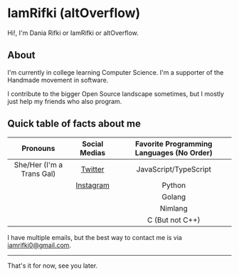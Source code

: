 # IamRifki (altOverflow)

Hi!, I'm Dania Rifki or IamRifki or altOverflow.

## About

I'm currently in college learning Computer Science. I'm a supporter of the Handmade movement in software.

I contribute to the bigger Open Source landscape sometimes, but I mostly just help my friends who also program.

## Quick table of facts about me

|         Pronouns          |                   Social Medias                    | Favorite Programming Languages (No Order) |
| :-----------------------: | :------------------------------------------------: | :---------------------------------------: |
| She/Her (I'm a Trans Gal) |     [Twitter](https://twitter.com/altOverflow)     |           JavaScript/TypeScript           |
|                           | [Instagram](https://www.instagram.com/daniaascii/) |                  Python                   |
|                           |                                                    |                  Golang                   |
|                           |                                                    |                  Nimlang                  |
|                           |                                                    |              C (But not C++)              |

I have multiple emails, but the best way to contact me is via iamrifki0@gmail.com.

---
That's it for now, see you later.
